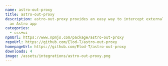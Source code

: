 ```yaml
---
name: astro-out-proxy
title: astro-out-proxy
description: astro-out-proxy provides an easy way to intercept external links in
  an Astro app
categories:
  - css+ui
npmUrl: https://www.npmjs.com/package/astro-out-proxy
repoUrl: https://github.com/Elod-T/astro-out-proxy
homepageUrl: https://github.com/Elod-T/astro-out-proxy
downloads: 4
image: /assets/integrations/astro-out-proxy.png
---
```


